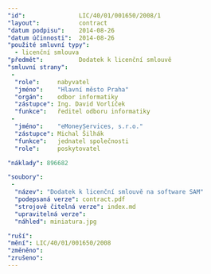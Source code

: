 ```yaml
---
"id":               LIC/40/01/001650/2008/1
"layout":           contract
"datum podpisu":    2014-08-26
"datum účinnosti":  2014-08-26
"použité smluvní typy":
  - licenční smlouva
"předmět":          Dodatek k licenční smlouvě
"smluvní strany":
 -   
  "role":     nabyvatel
  "jméno":    "Hlavní město Praha"
  "orgán":    odbor informatiky
  "zástupce": Ing. David Vorlíček
  "funkce":   ředitel odboru informatiky
 -   
  "jméno":    "eMoneyServices, s.r.o."
  "zástupce": Michal Šilhák
  "funkce":   jednatel společnosti
  "role":     poskytovatel

"náklady": 896682

"soubory":
 - 
  "název": "Dodatek k licenční smlouvě na software SAM"
  "podepsaná verze": contract.pdf
  "strojově čitelná verze": index.md
  "upravitelná verze": 
  "náhled": miniatura.jpg

"ruší": 
"mění": LIC/40/01/001650/2008
"změněno": 
"zrušeno":
---
```


